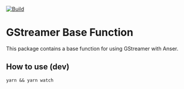 [![Build](https://github.com/anser-tv/anser-function-gstreamer/workflows/Node%20CI/badge.svg)](https://github.com/anser-tv/anser-function-gstreamer/actions)

# GStreamer Base Function

This package contains a base function for using GStreamer with Anser.

## How to use (dev)

`yarn && yarn watch`
